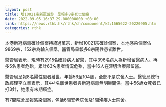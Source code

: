 ```yaml
---
layout: post
title: 增10021宗新冠確診　呈報多8宗死亡個案
date: 2022-09-05 16:37:29.000000000 +08:00
link: https://news.rthk.hk/rthk/ch/component/k2/1665622-20220905.htm
categories: rthk
---
```


本港新冠病毒確診個案持續過萬宗，新增10021宗確診個案，本地感染個案佔9869宗，152宗為輸入個案。醫管局呈報多8宗陽性患者離世。

醫管局表示，現時有2915名確診病人留醫，其中396名病人為新增留醫病人。再多5名患者危殆，累計63名患者情況危殆，當中16人在深切治療部留醫。

醫管局呈報8名陽性患者離世，年齡56至104歲，全部不是院舍人士。醫管局總行政經理李立業表示，其中4名離世患者與新冠病毒無明顯關係。當中56歲女死者已打3針，她患有末期癌症。

有7間院舍呈報感染個案，包括6間安老院舍及1間殘疾人士院舍。
